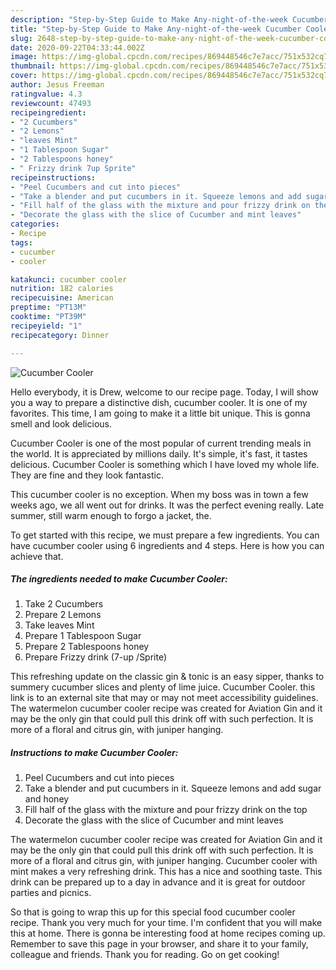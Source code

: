 ```yaml
---
description: "Step-by-Step Guide to Make Any-night-of-the-week Cucumber Cooler"
title: "Step-by-Step Guide to Make Any-night-of-the-week Cucumber Cooler"
slug: 2648-step-by-step-guide-to-make-any-night-of-the-week-cucumber-cooler
date: 2020-09-22T04:33:44.002Z
image: https://img-global.cpcdn.com/recipes/869448546c7e7acc/751x532cq70/cucumber-cooler-recipe-main-photo.jpg
thumbnail: https://img-global.cpcdn.com/recipes/869448546c7e7acc/751x532cq70/cucumber-cooler-recipe-main-photo.jpg
cover: https://img-global.cpcdn.com/recipes/869448546c7e7acc/751x532cq70/cucumber-cooler-recipe-main-photo.jpg
author: Jesus Freeman
ratingvalue: 4.3
reviewcount: 47493
recipeingredient:
- "2 Cucumbers"
- "2 Lemons"
- "leaves Mint"
- "1 Tablespoon Sugar"
- "2 Tablespoons honey"
- " Frizzy drink 7up Sprite"
recipeinstructions:
- "Peel Cucumbers and cut into pieces"
- "Take a blender and put cucumbers in it. Squeeze lemons and add sugar and honey"
- "Fill half of the glass with the mixture and pour frizzy drink on the top"
- "Decorate the glass with the slice of Cucumber and mint leaves"
categories:
- Recipe
tags:
- cucumber
- cooler

katakunci: cucumber cooler 
nutrition: 182 calories
recipecuisine: American
preptime: "PT13M"
cooktime: "PT39M"
recipeyield: "1"
recipecategory: Dinner

---
```



![Cucumber Cooler](https://img-global.cpcdn.com/recipes/869448546c7e7acc/751x532cq70/cucumber-cooler-recipe-main-photo.jpg)

Hello everybody, it is Drew, welcome to our recipe page. Today, I will show you a way to prepare a distinctive dish, cucumber cooler. It is one of my favorites. This time, I am going to make it a little bit unique. This is gonna smell and look delicious.

Cucumber Cooler is one of the most popular of current trending meals in the world. It is appreciated by millions daily. It's simple, it's fast, it tastes delicious. Cucumber Cooler is something which I have loved my whole life. They are fine and they look fantastic.

This cucumber cooler is no exception. When my boss was in town a few weeks ago, we all went out for drinks. It was the perfect evening really. Late summer, still warm enough to forgo a jacket, the.


To get started with this recipe, we must prepare a few ingredients. You can have cucumber cooler using 6 ingredients and 4 steps. Here is how you can achieve that.

<!--inarticleads1-->

##### The ingredients needed to make Cucumber Cooler:

1. Take 2 Cucumbers
1. Prepare 2 Lemons
1. Take leaves Mint
1. Prepare 1 Tablespoon Sugar
1. Prepare 2 Tablespoons honey
1. Prepare  Frizzy drink (7-up /Sprite)


This refreshing update on the classic gin &amp; tonic is an easy sipper, thanks to summery cucumber slices and plenty of lime juice. Cucumber Cooler. this link is to an external site that may or may not meet accessibility guidelines. The watermelon cucumber cooler recipe was created for Aviation Gin and it may be the only gin that could pull this drink off with such perfection. It is more of a floral and citrus gin, with juniper hanging. 

<!--inarticleads2-->

##### Instructions to make Cucumber Cooler:

1. Peel Cucumbers and cut into pieces
1. Take a blender and put cucumbers in it. Squeeze lemons and add sugar and honey
1. Fill half of the glass with the mixture and pour frizzy drink on the top
1. Decorate the glass with the slice of Cucumber and mint leaves


The watermelon cucumber cooler recipe was created for Aviation Gin and it may be the only gin that could pull this drink off with such perfection. It is more of a floral and citrus gin, with juniper hanging. Cucumber cooler with mint makes a very refreshing drink. This has a nice and soothing taste. This drink can be prepared up to a day in advance and it is great for outdoor parties and picnics. 

So that is going to wrap this up for this special food cucumber cooler recipe. Thank you very much for your time. I'm confident that you will make this at home. There is gonna be interesting food at home recipes coming up. Remember to save this page in your browser, and share it to your family, colleague and friends. Thank you for reading. Go on get cooking!

